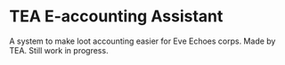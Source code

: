 # TEA E-accounting Assistant

A system to make loot accounting easier for Eve Echoes corps. Made by TEA. Still work in progress.
